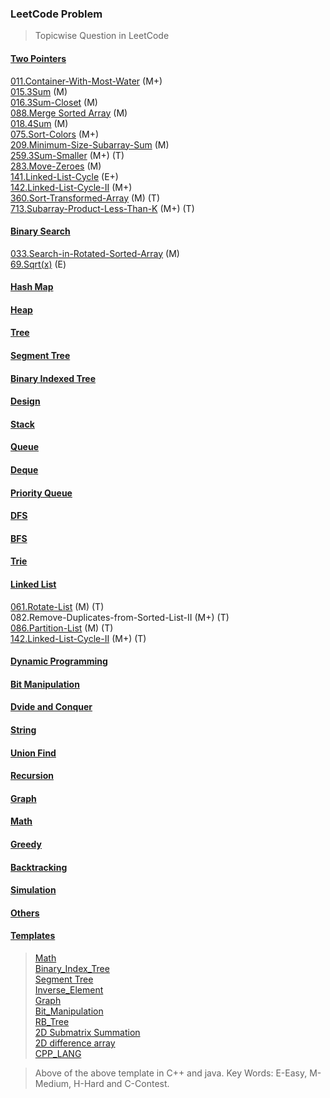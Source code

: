 ### LeetCode Problem 

> Topicwise Question in LeetCode

#### [Two Pointers](https://github.com/thisiskushal31/Datastructures-and-Algorithms/tree/main/Leetcode/Two_Pointers)

[011.Container-With-Most-Water](https://github.com/thisiskushal31/Datastructures-and-Algorithms/tree/main/Leetcode/Two_Pointers/011.Container-With-Most-Water) (M+)      
[015.3Sum](https://github.com/thisiskushal31/Datastructures-and-Algorithms/tree/main/Leetcode/Two_Pointers/015.3Sum)  (M)    
[016.3Sum-Closet](https://github.com/thisiskushal31/Datastructures-and-Algorithms/tree/main/Leetcode/Two_Pointers/016.3Sum-Closet) (M)       
[088.Merge Sorted Array](https://github.com/thisiskushal31/Datastructures-and-Algorithms/tree/main/Leetcode/Two_Pointers/088.Merge-Sorted-Array) (M)           
[018.4Sum](https://github.com/thisiskushal31/Datastructures-and-Algorithms/tree/main/Leetcode/Two_Pointers/018.4Sum) (M)           
[075.Sort-Colors](https://github.com/thisiskushal31/Datastructures-and-Algorithms/tree/main/Leetcode/Two_Pointers/075.Sort-Colors) (M+)    
[209.Minimum-Size-Subarray-Sum](https://github.com/thisiskushal31/Datastructures-and-Algorithms/tree/main/Leetcode/Two_Pointers/209.Minimum-Size-Subarray-Sum) (M)    
[259.3Sum-Smaller](https://github.com/thisiskushal31/Datastructures-and-Algorithms/tree/main/Leetcode/Two_Pointers/259.3Sum-Smaller) (M+) (T)       
[283.Move-Zeroes](https://github.com/thisiskushal31/Datastructures-and-Algorithms/tree/main/Leetcode/Two_Pointers/283.Move-Zeroes) (M)      
[141.Linked-List-Cycle](https://github.com/thisiskushal31/Datastructures-and-Algorithms/tree/main/Leetcode/Two_Pointers/141.Linked-List-Cycle) (E+)      
[142.Linked-List-Cycle-II](https://github.com/thisiskushal31/Datastructures-and-Algorithms/tree/main/Leetcode/Linked_List/142.Linked-List-Cycle-II) (M+)    
[360.Sort-Transformed-Array](https://github.com/thisiskushal31/Datastructures-and-Algorithms/tree/main/Leetcode/Two_Pointers/360.Sort-Transformed-Array) (M) (T)    
[713.Subarray-Product-Less-Than-K](https://github.com/thisiskushal31/Datastructures-and-Algorithms/tree/main/Leetcode/Two_Pointers/713.Subarray-Product-Less-Than-K) (M+) (T)    

#### [Binary Search](https://github.com/thisiskushal31/Datastructures-and-Algorithms/tree/main/Leetcode/Binary_Search)

[033.Search-in-Rotated-Sorted-Array](https://github.com/thisiskushal31/Datastructures-and-Algorithms/tree/main/Leetcode/Binary_Search/033.Search-in-Rotated-Sorted-Array) (M)                    
[69.Sqrt(x)](https://github.com/thisiskushal31/Datastructures-and-Algorithms/tree/main/Leetcode/Binary_Search/069.Sqrt(x)) (E)      

#### [Hash Map](https://github.com/thisiskushal31/Datastructures-and-Algorithms/tree/main/Leetcode/Hash_Map)

#### [Heap](https://github.com/thisiskushal31/Datastructures-and-Algorithms/tree/main/Leetcode/Heap)

#### [Tree](https://github.com/thisiskushal31/Datastructures-and-Algorithms/tree/main/Leetcode/Tree)

#### [Segment Tree](https://github.com/thisiskushal31/Datastructures-and-Algorithms/tree/main/Leetcode/Segment_Tree)

#### [Binary Indexed Tree](https://github.com/thisiskushal31/Datastructures-and-Algorithms/tree/main/Leetcode/Binary_Indexed_Tree)

#### [Design](https://github.com/thisiskushal31/Datastructures-and-Algorithms/tree/main/Leetcode/Design)

#### [Stack](https://github.com/thisiskushal31/Datastructures-and-Algorithms/tree/main/Leetcode/Stack)

#### [Queue](https://github.com/thisiskushal31/Datastructures-and-Algorithms/tree/main/Leetcode/Queue)

#### [Deque](https://github.com/thisiskushal31/Datastructures-and-Algorithms/tree/main/Leetcode/Deque)

#### [Priority Queue](https://github.com/thisiskushal31/Datastructures-and-Algorithms/tree/main/Leetcode/Priority_Queue)

#### [DFS](https://github.com/thisiskushal31/Datastructures-and-Algorithms/tree/main/Leetcode/DFS)

#### [BFS](https://github.com/thisiskushal31/Datastructures-and-Algorithms/tree/main/Leetcode/BFS)

#### [Trie](https://github.com/thisiskushal31/Datastructures-and-Algorithms/tree/main/Leetcode/Trie)

#### [Linked List](https://github.com/thisiskushal31/Datastructures-and-Algorithms/tree/main/Leetcode/Linked_List)

[061.Rotate-List](https://github.com/thisiskushal31/Datastructures-and-Algorithms/tree/main/Leetcode/Linked_List/061.Rotate-List) (M) (T)    
082.Remove-Duplicates-from-Sorted-List-II (M+) (T)     
[086.Partition-List](https://github.com/thisiskushal31/Datastructures-and-Algorithms/tree/main/Leetcode/Linked_List/086.Partition-List) (M) (T)     
[142.Linked-List-Cycle-II](https://github.com/thisiskushal31/Datastructures-and-Algorithms/tree/main/Leetcode/Linked_List/142.Linked-List-Cycle-II) (M+) (T)      

#### [Dynamic Programming](https://github.com/thisiskushal31/Datastructures-and-Algorithms/tree/main/Leetcode/Dynamic_Programming)

#### [Bit Manipulation](https://github.com/thisiskushal31/Datastructures-and-Algorithms/tree/main/Leetcode/Bit_Manipulation)

#### [Dvide and Conquer](https://github.com/thisiskushal31/Datastructures-and-Algorithms/tree/main/Leetcode/Divide_and_Conquer)

#### [String](https://github.com/thisiskushal31/Datastructures-and-Algorithms/tree/main/Leetcode/String)

#### [Union Find](https://github.com/thisiskushal31/Datastructures-and-Algorithms/tree/main/Leetcode/Union_Find)

#### [Recursion](https://github.com/thisiskushal31/Datastructures-and-Algorithms/tree/main/Leetcode/Recursion)

#### [Graph](https://github.com/thisiskushal31/Datastructures-and-Algorithms/tree/main/Leetcode/Graph)

#### [Math](https://github.com/thisiskushal31/Datastructures-and-Algorithms/tree/main/Leetcode/Math)

#### [Greedy](https://github.com/thisiskushal31/Datastructures-and-Algorithms/tree/main/Leetcode/Greedy)

#### [Backtracking](https://github.com/thisiskushal31/Datastructures-and-Algorithms/tree/main/Leetcode/Backtracking)

#### [Simulation](https://github.com/thisiskushal31/Datastructures-and-Algorithms/tree/main/Leetcode/Simulation)

#### [Others](https://github.com/thisiskushal31/Datastructures-and-Algorithms/tree/main/Leetcode/Others)

#### [Templates](https://github.com/thisiskushal31/Datastructures-and-Algorithms/tree/main/Template)  

>[Math](https://github.com/thisiskushal31/Datastructures-and-Algorithms/tree/main/Template/Math)                        
>[Binary_Index_Tree](https://github.com/thisiskushal31/Datastructures-and-Algorithms/tree/main/Template/Binary_Index_Tree)           
>[Segment Tree](https://thisiskushal31/Datastructures-and-Algorithms/tree/main/Template/SegmentTree)          
>[Inverse_Element](https://thisiskushal31/Datastructures-and-Algorithms/tree/main/Template/Inverse_Element)                 
>[Graph](https://github.com/thisiskushal31/Datastructures-and-Algorithms/tree/main/Template/Graph)                      
>[Bit_Manipulation](https://github.com/thisiskushal31/Datastructures-and-Algorithms/tree/main/Template/Bit_manipulation)                  
>[RB_Tree](https://github.com/thisiskushal31/Datastructures-and-Algorithms/tree/main/Template/RB_Tree)                      
>[2D Submatrix Summation](https://github.com/thisiskushal31/Datastructures-and-Algorithms/tree/main/Template/Sub_Rect_Sum_2D)                       
>[2D difference array](https://github.com/thisiskushal31/Datastructures-and-Algorithms/tree/main/master/Template/Diff_Array_2D)                          
>[CPP_LANG](https://github.com/thisiskushal31/Datastructures-and-Algorithms/tree/main/Template/CPP_LANG)

> Above of the above template in C++ and java.
> Key Words: E-Easy, M-Medium, H-Hard and C-Contest.
